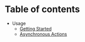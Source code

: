 # Table of contents

* Usage
  * [Getting Started](usage/getting-started.md)
  * [Asynchronous Actions](usage/async-actions.md)
